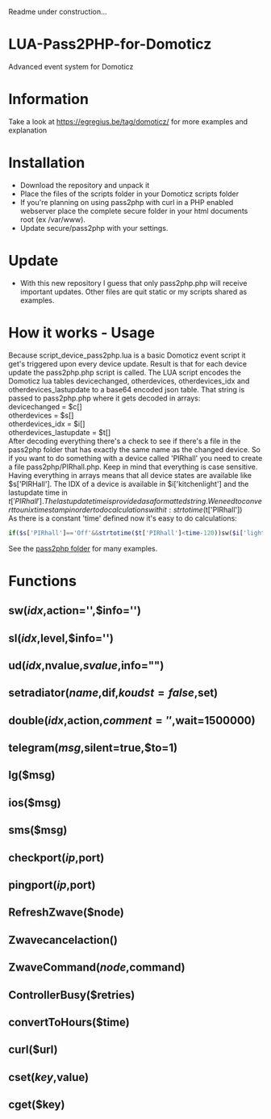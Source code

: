 Readme under construction...

# LUA-Pass2PHP-for-Domoticz
Advanced event system for Domoticz

# Information
Take a look at https://egregius.be/tag/domoticz/ for more examples and explanation

# Installation
- Download the repository and unpack it
- Place the files of the scripts folder in your Domoticz scripts folder
- If you're planning on using pass2php with curl in a PHP enabled webserver place the complete secure folder in your html documents root (ex /var/www).
- Update secure/pass2php with your settings.

# Update
- With this new repository I guess that only pass2php.php will receive important updates. Other files are quit static or my scripts shared as examples.

# How it works - Usage
Because script_device_pass2php.lua is a basic Domoticz event script it get's triggered upon every device update. Result is that for each device update the pass2php.php script is called. The LUA script encodes the Domoticz lua tables devicechanged, otherdevices, otherdevices_idx and otherdevices_lastupdate to a base64 encoded json table. That string is passed to pass2php.php where it gets decoded in arrays:<br>
devicechanged = $c[]<br>
otherdevices = $s[]<br>
otherdevices_idx = $i[]<br>
otherdevices_lastupdate = $t[]<br>
After decoding everything there's a check to see if there's a file in the pass2php folder that has exactly the same name as the changed device. So if you want to do something with a device called 'PIRhall' you need to create a file pass2php/PIRhall.php. Keep in mind that everything is case sensitive.<br>
Having everything in arrays means that all device states are available like $s['PIRHall']. The IDX of a device is available in $i['kitchenlight'] and the lastupdate time in $t['PIRhall']. The lastupdate time is provided as a formatted string. We need to convert to unix timestamp in order to do calculations with it: strtotime($t['PIRhall'])<br>
As there is a constant 'time' defined now it's easy to do calculations:<br>
```php
if($s['PIRhall']=='Off'&&strtotime($t['PIRhall']<time-120))sw($i['lighthall'],'Off');
```
See the [pass2php folder](https://github.com/Egregius/LUA-Pass2PHP-for-Domoticz/tree/master/secure/pass2php) for many examples.


# Functions
## sw($idx,$action='',$info='')
## sl($idx,$level,$info='')
## ud($idx,$nvalue,$svalue,$info="")
## setradiator($name,$dif,$koudst=false,$set)
## double($idx,$action,$comment='',$wait=1500000)
## telegram($msg,$silent=true,$to=1)
## lg($msg)
## ios($msg)
## sms($msg)
## checkport($ip,$port)
## pingport($ip,$port)
## RefreshZwave($node)
## Zwavecancelaction()
## ZwaveCommand($node,$command)
## ControllerBusy($retries)
## convertToHours($time)
## curl($url)
## cset($key,$value)
## cget($key)

